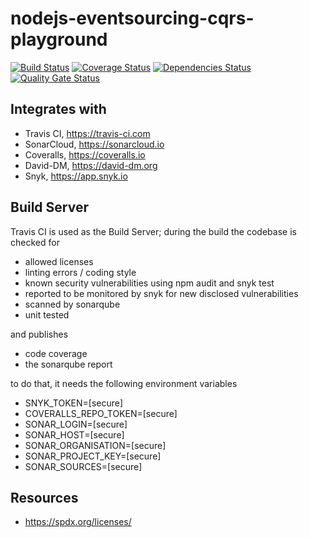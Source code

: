 # nodejs-eventsourcing-cqrs-playground
[![Build Status](https://travis-ci.com/rogare-org/nodejs-eventsourcing-cqrs-playground.svg?branch=main)](https://travis-ci.com/rogare-org/nodejs-eventsourcing-cqrs-playground)
[![Coverage Status](https://coveralls.io/repos/github/pascalvree/nodejs-eventsourcing-cqrs-playground/badge.svg?branch=main)](https://coveralls.io/github/pascalvree/nodejs-eventsourcing-cqrs-playground?branch=main)
[![Dependencies Status](https://david-dm.org/pascalvree/nodejs-eventsourcing-cqrs-playground.svg)](https://david-dm.org/pascalvree/nodejs-eventsourcing-cqrs-playground.svg)
[![Quality Gate Status](https://sonarcloud.io/api/project_badges/measure?project=rogare-org_nodejs-eventsourcing-cqrs-playground&metric=alert_status)](https://sonarcloud.io/dashboard?id=rogare-org_nodejs-eventsourcing-cqrs-playground)

## Integrates with
* Travis CI, https://travis-ci.com
* SonarCloud, https://sonarcloud.io
* Coveralls, https://coveralls.io
* David-DM, https://david-dm.org
* Snyk, https://app.snyk.io

## Build Server
Travis CI is used as the Build Server; during the build
the codebase is checked for
* allowed licenses
* linting errors / coding style
* known security vulnerabilities using npm audit and snyk test
* reported to be monitored by snyk for new disclosed vulnerabilities 
* scanned by sonarqube
* unit tested
  
and publishes
* code coverage
* the sonarqube report

to do that, it needs the following environment variables
* SNYK_TOKEN=[secure]
* COVERALLS_REPO_TOKEN=[secure]
* SONAR_LOGIN=[secure]
* SONAR_HOST=[secure]
* SONAR_ORGANISATION=[secure]
* SONAR_PROJECT_KEY=[secure]
* SONAR_SOURCES=[secure]

## Resources
* https://spdx.org/licenses/
